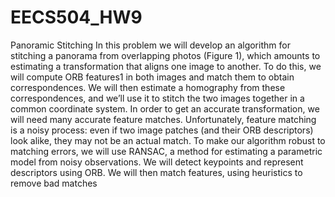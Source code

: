 # EECS504_HW9
Panoramic Stitching
In this problem we will develop an algorithm for stitching a panorama from overlapping
photos (Figure 1), which amounts to estimating a transformation that aligns one image to
another. To do this, we will compute ORB features1
in both images and match them to obtain
correspondences. We will then estimate a homography from these correspondences, and we’ll
use it to stitch the two images together in a common coordinate system.
In order to get an accurate transformation, we will need many accurate feature matches.
Unfortunately, feature matching is a noisy process: even if two image patches (and their ORB
descriptors) look alike, they may not be an actual match.
To make our algorithm robust to matching errors, we will use RANSAC, a method for
estimating a parametric model from noisy observations. We will detect keypoints and represent
descriptors using ORB. We will then match features, using heuristics to remove bad matches
